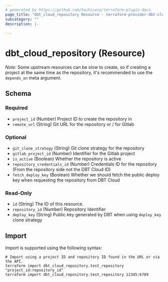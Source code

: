 ```yaml
---
# generated by https://github.com/hashicorp/terraform-plugin-docs
page_title: "dbt_cloud_repository Resource - terraform-provider-dbt-cloud"
subcategory: ""
description: |-
  
---
```


# dbt_cloud_repository (Resource)

*Note*: Some upstream resources can be slow to create, so if creating a project at
the same time as the repository, it's recommended to use the `depends_on` meta argument.



<!-- schema generated by tfplugindocs -->
## Schema

### Required

- `project_id` (Number) Project ID to create the repository in
- `remote_url` (String) Git URL for the repository or <Group>/<Project> for Gitlab

### Optional

- `git_clone_strategy` (String) Git clone strategy for the repository
- `gitlab_project_id` (Number) Identifier for the Gitlab project
- `is_active` (Boolean) Whether the repository is active
- `repository_credentials_id` (Number) Credentials ID for the repository (From the repository side not the DBT Cloud ID)
- `fetch_deploy_key` (Boolean) Whether we should fetch the public deploy key when requesting the repository from DBT Cloud

### Read-Only

- `id` (String) The ID of this resource.
- `repository_id` (Number) Repository Identifier
- `deploy_key` (String) Public key generated by DBT when using `deploy_key` clone strategy

## Import

Import is supported using the following syntax:

```shell
# Import using a project ID and repository ID found in the URL or via the API.
terraform import dbt_cloud_repository.test_repository "project_id:repository_id"
terraform import dbt_cloud_repository.test_repository 12345:6789
```
